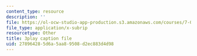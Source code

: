 ```yaml
---
content_type: resource
description: ''
file: https://ol-ocw-studio-app-production.s3.amazonaws.com/courses/7-012-introduction-to-biology-fall-2004/278964285d6a5aa89508d2ec883d4d98_BAldLXDPWZM.vtt
file_type: application/x-subrip
resourcetype: Other
title: 3play caption file
uid: 27896428-5d6a-5aa8-9508-d2ec883d4d98
---
```

